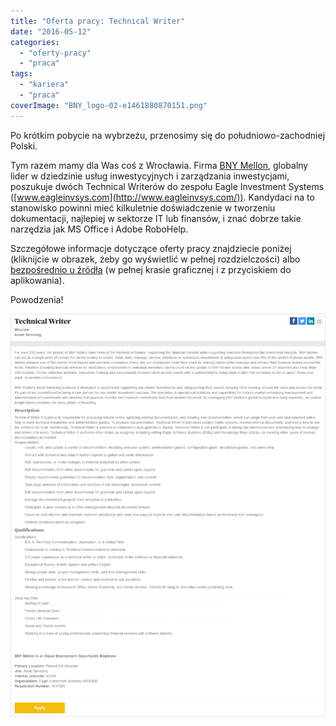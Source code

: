 ```yaml
---
title: "Oferta pracy: Technical Writer"
date: "2016-05-12"
categories: 
  - "oferty-pracy"
  - "praca"
tags: 
  - "kariera"
  - "praca"
coverImage: "BNY_logo-02-e1461880870151.png"
---
```


Po krótkim pobycie na wybrzeżu, przenosimy się do południowo-zachodniej Polski.

Tym razem mamy dla Was coś z Wrocławia. Firma [BNY Mellon](https://www.bnymellon.com/emea/en/home.jsp), globalny lider w dziedzinie usług inwestycyjnych i zarządzania inwestycjami, poszukuje dwóch Technical Writerów do zespołu Eagle Investment Systems ([www.eagleinvsys.com](http://www.eagleinvsys.com/)). Kandydaci na to stanowisko powinni mieć kilkuletnie doświadczenie w tworzeniu dokumentacji, najlepiej w sektorze IT lub finansów, i znać dobrze takie narzędzia jak MS Office i Adobe RoboHelp.

Szczegółowe informacje dotyczące oferty pracy znajdziecie poniżej (kliknijcie w obrazek, żeby go wyświetlić w pełnej rozdzielczości) albo [bezpośrednio u źródła](https://jobs.bnymellon.com/jobs/1517390/Wroclaw-Technical-Writer?lang=en-US) (w pełnej krasie graficznej i z przyciskiem do aplikowania).

Powodzenia!

[![bny_mellon_techwriter](images/bny_mellon_ogloszenie.png)](http://techwriter.pl/wp-content/uploads/2016/05/bny_mellon_ogloszenie.png)
